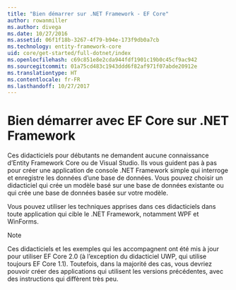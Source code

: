```yaml
---
title: "Bien démarrer sur .NET Framework - EF Core"
author: rowanmiller
ms.author: divega
ms.date: 10/27/2016
ms.assetid: 06f1f18b-3267-4f79-b94e-173f9db0a7cb
ms.technology: entity-framework-core
uid: core/get-started/full-dotnet/index
ms.openlocfilehash: c69c851e8e2cda944fdf1901c19b0c45cf9ac942
ms.sourcegitcommit: 01a75cd483c1943ddd6f82af971f07abde20912e
ms.translationtype: HT
ms.contentlocale: fr-FR
ms.lasthandoff: 10/27/2017
---
```

# <a name="getting-started-with-ef-core-on-net-framework"></a>Bien démarrer avec EF Core sur .NET Framework

Ces didacticiels pour débutants ne demandent aucune connaissance d’Entity Framework Core ou de Visual Studio. Ils vous guident pas à pas pour créer une application de console .NET Framework simple qui interroge et enregistre les données d’une base de données. Vous pouvez choisir un didacticiel qui crée un modèle basé sur une base de données existante ou qui crée une base de données basée sur votre modèle.

Vous pouvez utiliser les techniques apprises dans ces didacticiels dans toute application qui cible le .NET Framework, notamment WPF et WinForms.

> [!NOTE]  
> Ces didacticiels et les exemples qui les accompagnent ont été mis à jour pour utiliser EF Core 2.0 (à l’exception du didacticiel UWP, qui utilise toujours EF Core 1.1). Toutefois, dans la majorité des cas, vous devriez pouvoir créer des applications qui utilisent les versions précédentes, avec des instructions qui diffèrent très peu.
